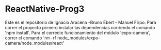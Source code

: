 # ReactNative-Prog3
Este es el repositorio de Ignacio Aracena -Bruno Ebert - Manuel Firpo. Para correr el proyecto primero instalar las dependencias corriendo el comando 'npm install'.  Para el correcto funcionamiento del módulo 'expo-camera', correr el comando 'rm -rf node_modules/expo-camera/node_modules/react'

